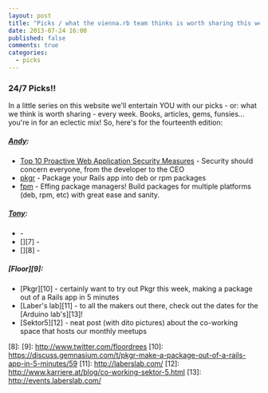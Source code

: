 ```yaml
---
layout: post
title: "Picks / what the vienna.rb team thinks is worth sharing this week"
date: 2013-07-24 16:00
published: false
comments: true
categories:
  - picks
---
```


### 24/7 Picks!!

In a little series on this website we'll entertain YOU with our picks - or: what we think is worth sharing - every week.
Books, articles, gems, funsies... you're in for an eclectic mix! So, here's for the fourteenth edition:

##### [Andy][1]:
  - [Top 10 Proactive Web Application Security Measures][2] - Security should concern everyone, from the developer to the CEO
  - [pkgr][3] - Package your Rails app into deb or rpm packages 
  - [fpm][4] - Effing package managers! Build packages for multiple platforms (deb, rpm, etc) with great ease and sanity.
  
##### [Tony][5]:
  - [][6] - 
  - [][7] - 
  - [][8] - 

##### [Floor][9]:
  - [Pkgr][10] - certainly want to try out Pkgr this week, making a package out of a Rails app in 5 minutes
  - [Laber's lab][11] - to all the makers out there, check out the dates for the [Arduino lab's][13]!
  - [Sektor5][12] - neat post (with dito pictures) about the co-working space that hosts our monthly meetups

[1]: http://www.twitter.com/pxlpnk
[2]: https://blog.whitehatsec.com/top-10-proactive-web-application-security-measures/
[3]: http://crohr.me/pkgr/
[4]: https://github.com/jordansissel/fpm
[5]: http://www.twitter.com/tony_xpro
[6]: 
[7]: 
[8]: 
[9]: http://www.twitter.com/floordrees
[10]: https://discuss.gemnasium.com/t/pkgr-make-a-package-out-of-a-rails-app-in-5-minutes/59
[11]: http://laberslab.com/
[12]: http://www.karriere.at/blog/co-working-sektor-5.html
[13]: http://events.laberslab.com/

